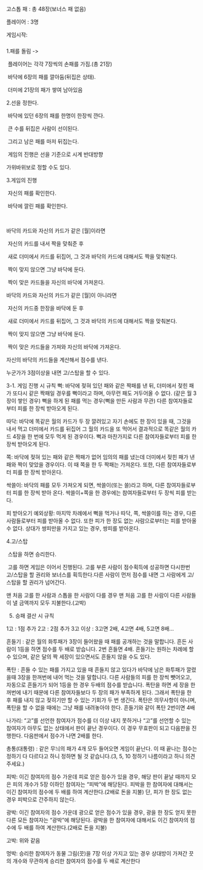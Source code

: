고스톱 패 : 총 48장(보너스 패 없음)

플레이어 : 3명



게임시작:

###  	

1.패를 돌림 ->

​	플레이어는 각각 7장씩의 손패를 가짐.(총 21장)

​	바닥에 6장의 패를 깔아둠(뒤집은 상태).

​	더미에 21장의 패가 쌓여 남아있음 



2.선을 정한다.

​	바닥에 있던 6장의 패를 한명이 한장씩 깐다.

​	큰 수를 뒤집은 사람이 선이된다.

​	그리고 남은 패를 마저 뒤집는다.

​	게임의 진행은 선을 기준으로 시계 반대방향


가위바위보로 정할 수도 있다.



3.게임의 진행

​	자신의 패를 확인한다.

​	바닥에 깔린 패를 확인한다.

​	

바닥의 카드와 자신의 카드가 같은 [월]이라면

​				자신의 카드를 내서 짝을 맞춰준 후

​				새로 더미에서 카드를 뒤집어, 그 것과 바닥의 카드에 대해서도 짝을 맞춰본다.

​				짝이 맞지 않으면 그냥 바닥에 둔다.

​				짝이 맞은 카드들을 자신의 바닥에 가져온다.



바닥의 카드와 자신의 카드가 같은 [월]이 아니라면

​					자신의 카드중 한장을 바닥에 둔 후			

​				새로 더미에서 카드를 뒤집어, 그 것과 바닥의 카드에 대해서도 짝을 맞춰본다.

​				짝이 맞지 않으면 그냥 바닥에 둔다.

​				짝이 맞은 카드들을 가져와 자신의 바닥에 가져온다.



자신의 바닥의 카드들을 계산해서 점수를 낸다.

누군가가 3점이상을 내면 고/스탑을 할 수 있다.

3-1. 게임 진행 시 규칙
뻑: 바닥에 젖혀 있던 패와 같은 짝패를 낸 뒤, 더미에서 젖힌 패가 또다시 같은 짝패일 경우를 뻑이라고 하며, 아무런 패도 거두어올 수 없다.
(같은 월 3장이 쌓인 경우)
뻑을 하게 된 패를 먹는 경우(뻑을 만든 사람과 무관) 다른 참여자들로부터 피를 한 장씩 받아오게 된다.

따닥: 바닥에 똑같은 월의 카드가 두 장 깔려있고 자기 손에도 한 장이 있을 때, 그것을 내서 먹고 더미에서
카드를 뒤집어 그 월의 카드을 또 먹어서 결과적으로 똑같은 월의 카드 4장을 한 번에 모두 먹게 된 경우이다.
뻑과 마찬가지로 다른 참여자들로부터 피를 한 장씩 받아오게 된다.

쪽: 바닥에 젖혀 있는 패와 같은 짝패가 없어 임의의 패를 냈는데 더미에서 젖힌 패가 낸 패와 짝이 맞았을 경우이다. 이 때 쪽을 한 두 짝패는 가져온다. 또한, 다른 참여자들로부터 피를 한 장씩 받아온다.

싹쓸이: 바닥의 패를 모두 가져오게 되면, 싹쓸이(또는 쓸)라고 하며, 다른 참여자들로부터 피를 한 장씩 받아 온다. 싹쓸이+쪽을 한 경우에는 참여자들로부터 두 장씩 피를 받는다.

피 받아오기 예외상황: 마지막 차례에서 뻑을 먹거나 따닥, 쪽, 싹쓸이를 하는 경우, 다른 사람들로부터 피를 받아올 수 없다. 또한 피가 한 장도 없는 사람으로부터는 피를 받아올 수 없다. 상대가 쌍피만을 가지고 있는 경우, 쌍피를 받아온다.


4.고/스탑

​	스탑을 하면 승리한다.

​	고를 하면 게임은 이어서 진행된다. 고를 부른 사람이 점수획득에 성공하면 다시한번 고/스탑을 할 권리와 보너스를 획득한다.다른 사람이 먼저 점수를 내면 그 사람에게 고/스탑을 할 권리가 넘어간다.

맨 처음 고를 한 사람과 스톱을 한 사람이 다를 경우 맨 처음 고를 한 사람이 다른 사람들이 낼 금액까지 모두 지불한다.(고박)


5. 승패 결산 시 규칙

1고 : 1점 추가
2고 : 2점 추가
3고 이상 : 3고면 2배, 4고면 4배, 5고면 8배...

흔들기 : 같은 월의 화투패가 3장이 들어왔을 때 패를 공개하는 것을 말합니다.
흔든 사람이 1등을 하면 점수를 두 배로 받습니다. 2번 흔들면 4배.
흔들기는 원하는 차례에 할 수 있으며, 같은 달의 짝 세장이 있으면서도 흔들지 않을 수도 있다.

폭탄 : 흔들 수 있는 패를 가지고 있을 때 흔들지 않고 있다가
바닥에 남은 화투패가 깔렸을때 3장을 한꺼번에 내어 먹는 것을 말합니다.
다른 사람들의 피를 한 장씩 뺏어오고,
자동으로 흔들기가 되어 1등을 한 경우 두배의 점수를 받습니다.
폭탄을 하면 세 장을 한꺼번에 내기 때문에 다른 참여자들보다 두 장의 패가 부족하게 된다. 그래서 폭탄을 한 후 패를 내지 않고 젖히기만 할 수 있는 기회가 두 번 생긴다. 폭탄은 의무사항이 아니며, 폭탄을 할 수 없을 때에는 그냥 패를 내려놓아야 한다.
흔들기와 같이 폭탄 2번이면 4배

나가리: “고”를 선언한 참여자가 점수를 더 이상 내지 못하거나 “고”를 선언할 수 있는 참여자가 아무도 없는 상태에서 판이 끝난 경우이다. 이 경우 무효판이 되고 다음판을 진행한다.
다음판에서 점수가 나면 2배를 한다.

총통(대통령) : 같은 무늬의 패가 4개 모두 들어오면 게임이 끝난다. 이 때 끝나는 점수는 정하기 다 다르다고 하니 정하면 될 것 같습니다.(3, 5, 10 정하기 나름이라고 하니
의견 주세요.)

피박: 이긴 참여자의 점수 가운데 피로 얻은 점수가 있을 경우, 해당 판이 끝날 때까지 모은 피의 개수가 5장 이하인 참여자는 “피박”에 해당된다. 피박을 한 참여자에 대해서는 이긴 참여자의 점수에 두 배를 하여 계산한다.(2배로 돈을 지불) 단, 피가 한 장도 없는 경우 피박으로 간주하지 않는다.

광박: 이긴 참여자의 점수 가운데 광으로 얻은 점수가 있을 경우, 광을 한 장도 얻지 못한 다른 모든 참여자는 “광박”에 해당된다. 광박을 한 참여자에 대해서도 이긴 참여자의 점수에 두 배를 하여 계산한다.(2배로 돈을 지불)

고박: 위와 같음

멍박: 승리한 참여자가 동물 그림(끗)을 7장 이상 가지고 있는 경우 상대방이 가져간 끗의 개수와 무관하게 승리한 참여자의 점수를 두 배로 계산한다


